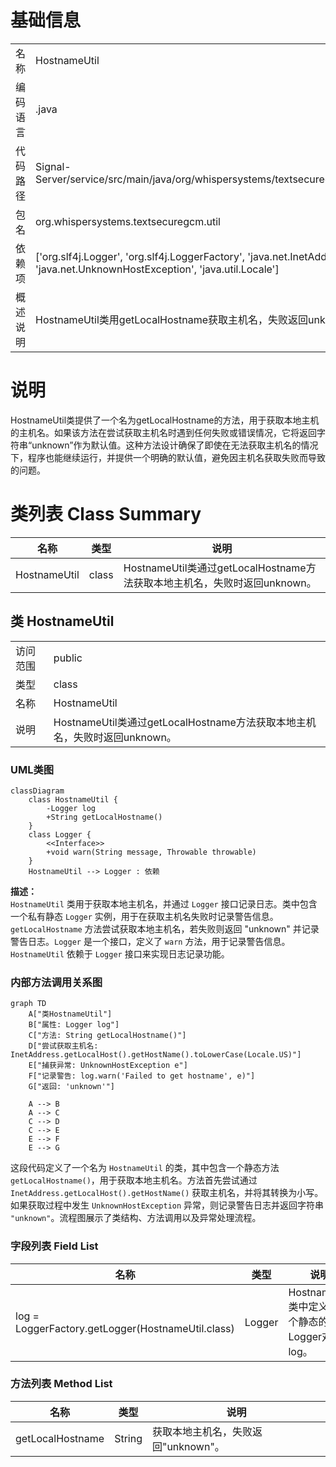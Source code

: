 # 基础信息

|      |      |
|------|------|
| 名称 | HostnameUtil |
| 编码语言 | .java |
| 代码路径 | Signal-Server/service/src/main/java/org/whispersystems/textsecuregcm/util/HostnameUtil.java |
| 包名 | org.whispersystems.textsecuregcm.util |
| 依赖项 | ['org.slf4j.Logger', 'org.slf4j.LoggerFactory', 'java.net.InetAddress', 'java.net.UnknownHostException', 'java.util.Locale'] |
| 概述说明 | HostnameUtil类用getLocalHostname获取主机名，失败返回unknown。 |

# 说明

HostnameUtil类提供了一个名为getLocalHostname的方法，用于获取本地主机的主机名。如果该方法在尝试获取主机名时遇到任何失败或错误情况，它将返回字符串“unknown”作为默认值。这种方法设计确保了即使在无法获取主机名的情况下，程序也能继续运行，并提供一个明确的默认值，避免因主机名获取失败而导致的问题。

# 类列表 Class Summary

| 名称   | 类型  | 说明 |
|-------|------|-------------|
| HostnameUtil | class | HostnameUtil类通过getLocalHostname方法获取本地主机名，失败时返回unknown。 |



## 类 HostnameUtil

|      |      |
|------|------|
| 访问范围 | public |
| 类型 | class |
| 名称 | HostnameUtil |
| 说明 | HostnameUtil类通过getLocalHostname方法获取本地主机名，失败时返回unknown。 |


### UML类图

```mermaid
classDiagram
    class HostnameUtil {
        -Logger log
        +String getLocalHostname()
    }
    class Logger {
        <<Interface>>
        +void warn(String message, Throwable throwable)
    }
    HostnameUtil --> Logger : 依赖
```

**描述：**  
`HostnameUtil` 类用于获取本地主机名，并通过 `Logger` 接口记录日志。类中包含一个私有静态 `Logger` 实例，用于在获取主机名失败时记录警告信息。`getLocalHostname` 方法尝试获取本地主机名，若失败则返回 "unknown" 并记录警告日志。`Logger` 是一个接口，定义了 `warn` 方法，用于记录警告信息。`HostnameUtil` 依赖于 `Logger` 接口来实现日志记录功能。


### 内部方法调用关系图

```mermaid
graph TD
    A["类HostnameUtil"]
    B["属性: Logger log"]
    C["方法: String getLocalHostname()"]
    D["尝试获取主机名: InetAddress.getLocalHost().getHostName().toLowerCase(Locale.US)"]
    E["捕获异常: UnknownHostException e"]
    F["记录警告: log.warn('Failed to get hostname', e)"]
    G["返回: 'unknown'"]

    A --> B
    A --> C
    C --> D
    C --> E
    E --> F
    E --> G
```

这段代码定义了一个名为 `HostnameUtil` 的类，其中包含一个静态方法 `getLocalHostname()`，用于获取本地主机名。方法首先尝试通过 `InetAddress.getLocalHost().getHostName()` 获取主机名，并将其转换为小写。如果获取过程中发生 `UnknownHostException` 异常，则记录警告日志并返回字符串 `"unknown"`。流程图展示了类结构、方法调用以及异常处理流程。

### 字段列表 Field List

| 名称  | 类型  | 说明 |
|-------|-------|------|
| log = LoggerFactory.getLogger(HostnameUtil.class) | Logger | HostnameUtil类中定义了一个静态的Logger对象log。 |

### 方法列表 Method List

| 名称  | 类型  | 说明 |
|-------|-------|------|
| getLocalHostname | String | 获取本地主机名，失败返回"unknown"。 |




